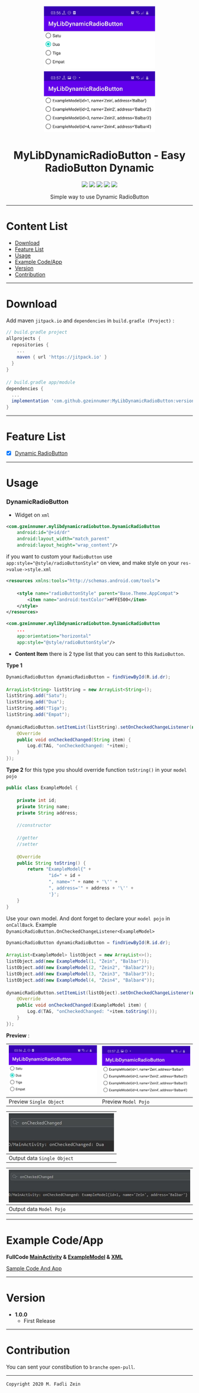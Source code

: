 <h1 align="center">
<img src="https://github.com/gzeinnumer/MyLibDynamicRadioButton/blob/master/preview/example1.jpg" width="300"/> <img src="https://github.com/gzeinnumer/MyLibDynamicRadioButton/blob/master/preview/example3.jpg" width="300"/>

</h1>

<h1 align="center">
  MyLibDynamicRadioButton - Easy RadioButton Dynamic
</h1>

<div align="center">
    <a><img src="https://img.shields.io/badge/Version-1.0.0-brightgreen.svg?style=flat"></a>
    <a><img src="https://img.shields.io/badge/ID-gzeinnumer-blue.svg?style=flat"></a>
    <a><img src="https://img.shields.io/badge/Java-Suport-green?logo=java&style=flat"></a>
    <a><img src="https://img.shields.io/badge/Kotlin-Suport-green?logo=kotlin&style=flat"></a>
    <a href="https://github.com/gzeinnumer"><img src="https://img.shields.io/github/followers/gzeinnumer?label=follow&style=social"></a>
    <br>
    <p>Simple way to use Dynamic RadioButton</p>
</div>

---
# Content List
* [Download](#download)
* [Feature List](#feature-list)
* [Usage](#usage)
* [Example Code/App](#example-codeapp)
* [Version](#version)
* [Contribution](#contribution)

---
# Download
Add maven `jitpack.io` and `dependencies` in `build.gradle (Project)` :
```gradle
// build.gradle project
allprojects {
  repositories {
    ...
    maven { url 'https://jitpack.io' }
  }
}

// build.gradle app/module
dependencies {
  ...
  implementation 'com.github.gzeinnumer:MyLibDynamicRadioButton:version'
}
```

---
# Feature List
- [x] [Dynamic RadioButton](#DynamicRadioButton)

---
# Usage

### DynamicRadioButton

- Widget on `xml`
```xml
<com.gzeinnumer.mylibdynamicradiobutton.DynamicRadioButton
    android:id="@+id/dr"
    android:layout_width="match_parent"
    android:layout_height="wrap_content"/>
```

if you want to custom your `RadioButton` use `app:style="@style/radioButtonStyle"` on view, and make style on your `res->value->style.xml`
```xml
<resources xmlns:tools="http://schemas.android.com/tools">

    <style name="radioButtonStyle" parent="Base.Theme.AppCompat">
        <item name="android:textColor">#FFE500</item>
    </style>
</resources>
```
```xml
<com.gzeinnumer.mylibdynamicradiobutton.DynamicRadioButton
    ...
    app:orientation="horizontal"
    app:style="@style/radioButtonStyle"/>
```

- **Content Item** there is 2 type list that you can sent to this `RadioButton`.

**Type 1**
```java
DynamicRadioButton dynamicRadioButton = findViewById(R.id.dr);

ArrayList<String> listString = new ArrayList<String>();
listString.add("Satu");
listString.add("Dua");
listString.add("Tiga");
listString.add("Empat");

dynamicRadioButton.setItemList(listString).setOnCheckedChangeListener(new DynamicRadioButton.OnCheckedChangeListener<String>() {
    @Override
    public void onCheckedChanged(String item) {
        Log.d(TAG, "onCheckedChanged: "+item);
    }
});
```

**Type 2** for this type you should override function `toString()` in your `model pojo`
```java
public class ExampleModel {

    private int id;
    private String name;
    private String address;

    //constructor

    //getter
    //setter

    @Override
    public String toString() {
        return "ExampleModel{" +
                "id=" + id +
                ", name='" + name + '\'' +
                ", address='" + address + '\'' +
                '}';
    }
}
```
Use your own model. And dont forget to declare your `model pojo` in `onCallBack`. Example `DynamicRadioButton.OnCheckedChangeListener<ExampleModel>`
```java
DynamicRadioButton dynamicRadioButton = findViewById(R.id.dr);

ArrayList<ExampleModel> listObject = new ArrayList<>();
listObject.add(new ExampleModel(1, "Zein", "Balbar"));
listObject.add(new ExampleModel(2, "Zein2", "Balbar2"));
listObject.add(new ExampleModel(3, "Zein3", "Balbar3"));
listObject.add(new ExampleModel(4, "Zein4", "Balbar4"));

dynamicRadioButton.setItemList(listObject).setOnCheckedChangeListener(new DynamicRadioButton.OnCheckedChangeListener<ExampleModel>() {
    @Override
    public void onCheckedChanged(ExampleModel item) {
        Log.d(TAG, "onCheckedChanged: "+item.toString());
    }
});
```

**Preview** :

| <img src="https://github.com/gzeinnumer/MyLibDynamicRadioButton/blob/master/preview/example1.jpg"/>| <img src="https://github.com/gzeinnumer/MyLibDynamicRadioButton/blob/master/preview/example3.jpg"/> |
|:---|:---|
| Preview `Single Object`| Preview `Model Pojo`|

| <img src="https://github.com/gzeinnumer/MyLibDynamicRadioButton/blob/master/preview/example2.jpg"/> |
|:---|
| Output data `Single Object`|

| <img src="https://github.com/gzeinnumer/MyLibDynamicRadioButton/blob/master/preview/example4.jpg"/> |
|:---|
|  Output data `Model Pojo`|

---
# Example Code/App

**FullCode [MainActivity](https://github.com/gzeinnumer/MyLibDynamicRadioButton/blob/master/app/src/main/java/com/gzeinnumer/mylibdynamicradiobutton/MainActivity.java) & [ExampleModel](https://github.com/gzeinnumer/MyLibDynamicRadioButton/blob/master/app/src/main/java/com/gzeinnumer/mylibdynamicradiobutton/ExampleModel.java) & [XML](https://github.com/gzeinnumer/MyLibDynamicRadioButton/blob/master/app/src/main/res/layout/activity_main.xml)**

[Sample Code And App](https://github.com/gzeinnumer/MyLibDynamicRadioButtonExample)

---
# Version
- **1.0.0**
  - First Release

---
# Contribution
You can sent your constibution to `branche` `open-pull`.

---

```
Copyright 2020 M. Fadli Zein
```